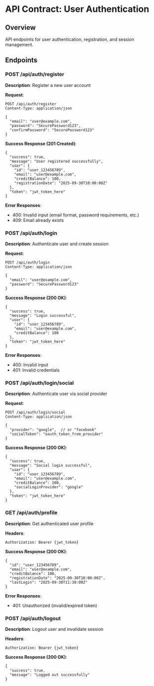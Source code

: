 # API Contract: User Authentication

## Overview
API endpoints for user authentication, registration, and session management.

## Endpoints

### POST /api/auth/register
**Description**: Register a new user account

**Request**:
```
POST /api/auth/register
Content-Type: application/json

{
  "email": "user@example.com",
  "password": "SecurePassword123",
  "confirmPassword": "SecurePassword123"
}
```

**Success Response (201 Created)**:
```
{
  "success": true,
  "message": "User registered successfully",
  "user": {
    "id": "user_123456789",
    "email": "user@example.com",
    "creditBalance": 100,
    "registrationDate": "2025-09-30T10:00:00Z"
  },
  "token": "jwt_token_here"
}
```

**Error Responses**:
- 400: Invalid input (email format, password requirements, etc.)
- 409: Email already exists

### POST /api/auth/login
**Description**: Authenticate user and create session

**Request**:
```
POST /api/auth/login
Content-Type: application/json

{
  "email": "user@example.com",
  "password": "SecurePassword123"
}
```

**Success Response (200 OK)**:
```
{
  "success": true,
  "message": "Login successful",
  "user": {
    "id": "user_123456789",
    "email": "user@example.com",
    "creditBalance": 100
  },
  "token": "jwt_token_here"
}
```

**Error Responses**:
- 400: Invalid input
- 401: Invalid credentials

### POST /api/auth/login/social
**Description**: Authenticate user via social provider

**Request**:
```
POST /api/auth/login/social
Content-Type: application/json

{
  "provider": "google",  // or "facebook"
  "socialToken": "oauth_token_from_provider"
}
```

**Success Response (200 OK)**:
```
{
  "success": true,
  "message": "Social login successful",
  "user": {
    "id": "user_123456789",
    "email": "user@example.com",
    "creditBalance": 100,
    "socialLoginProvider": "google"
  },
  "token": "jwt_token_here"
}
```

### GET /api/auth/profile
**Description**: Get authenticated user profile

**Headers**:
```
Authorization: Bearer {jwt_token}
```

**Success Response (200 OK)**:
```
{
  "id": "user_123456789",
  "email": "user@example.com",
  "creditBalance": 100,
  "registrationDate": "2025-09-30T10:00:00Z",
  "lastLogin": "2025-09-30T11:30:00Z"
}
```

**Error Responses**:
- 401: Unauthorized (invalid/expired token)

### POST /api/auth/logout
**Description**: Logout user and invalidate session

**Headers**:
```
Authorization: Bearer {jwt_token}
```

**Success Response (200 OK)**:
```
{
  "success": true,
  "message": "Logged out successfully"
}
```